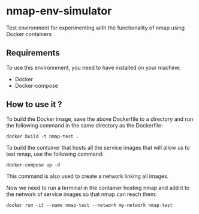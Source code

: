 # nmap-env-simulator
Test environment for experimenting with the functionality of nmap using Docker containers

## Requirements
To use this environnment, you need to have installed on your machine:
- Docker
- Docker-compose


## How to use it ?
To build the Docker image, save the above Dockerfile to a directory and run the following command in the same directory as the Dockerfile:

```
docker build -t nmap-test .
```

To build the container that hosts all the service images that will allow us to test nmap, use the following command:

```
docker-compose up -d
```

This command is also used to create a network linking all images.

Now we need to run a terminal in the container hosting nmap and add it to the network of service images so that nmap can reach them:

```
docker run -it --name nmap-test --network my-network nmap-test
```